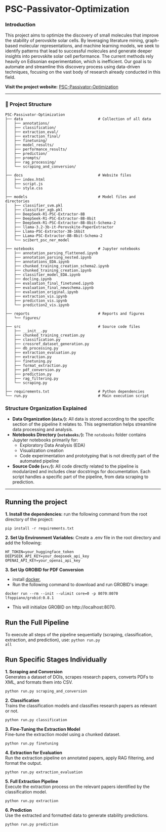 # PSC-Passivator-Optimization

### Introduction
This project aims to optimize the discovery of small molecules that improve the stability of perovskite solar cells. By leveraging literature mining, graph-based molecular representations, and machine learning models, we seek to identify patterns that lead to successful molecules and generate deeper insights into perovskite solar cell performance. The current methods rely heavily on Edisonian experimentation, which is inefficient. Our goal is to automate and streamline this discovery process using data-driven techniques, focusing on the vast body of research already conducted in this field.

**Visit the project website:** [PSC-Passivator-Optimization](https://kanggunh.github.io/PSC-Passivator-Optimization/)

---
### 📂 Project Structure
```
PSC-Passivator-Optimization
├── data                                  # Collection of all data
│   ├── annotations/                      
│   ├── classification/                   
│   ├── extraction_eval/                  
│   ├── extraction_final/                 
│   ├── finetuning/                       
│   ├── model_results/                    
│   ├── performance_results/              
│   ├── prediction/                       
│   ├── prompts/                          
│   ├── rag_processing/                   
│   └── scraping_and_conversion/          
│
├── docs                                  # Website files
│   ├── index.html                        
│   ├── script.js                         
│   └── style.css                         
│
├── models                                # Model files and directories
│   ├── classifier_svm.pkl                
│   ├── classifier_xgb.pkl                
│   ├── DeepSeek-R1-PSC-Extractor-8B      
│   ├── DeepSeek-R1-PSC-Extractor-8B-8bit 
│   ├── DeepSeek-R1-PSC-Extractor-8B-8bit-Schema-2
│   ├── llama-3.2-3b-it-Perovskite-PaperExtractor
│   ├── Llama-PSC-Extractor-3B-16bit      
│   ├── LLama-PSC-Extractor-8B-8bit-Schema-2
│   └── scibert_psc_ner_model             
│
├── notebooks                             # Jupyter notebooks
│   ├── annotation_parsing_flattened.ipynb
│   ├── annotation_parsing_nested.ipynb   
│   ├── annotations_EDA.ipynb             
│   ├── chunked_training_creation_schema2.ipynb
│   ├── chunked_training_creation.ipynb   
│   ├── classifier_model_EDA.ipynb        
│   ├── docling.ipynb                     
│   ├── evaluation_final_finetuned.ipynb  
│   ├── evaluation_final_newschema.ipynb  
│   ├── evaluation_original.ipynb         
│   ├── extraction_vis.ipynb              
│   ├── prediction_vis.ipynb              
│   └── prediction2_vis.ipynb             
│
├── reports                               # Reports and figures
│   └── figures/                          
│
├── src                                   # Source code files
│   ├── __init__.py                       
│   ├── chunked_training_creation.py      
│   ├── classification.py                 
│   ├── crossref_dataset_generation.py    
│   ├── db_processing.py                  
│   ├── extraction_evaluation.py          
│   ├── extraction.py                     
│   ├── finetuning.py                     
│   ├── format_extraction.py              
│   ├── pdf_conversion.py                 
│   ├── prediction.py                     
│   ├── rag_filtering.py                  
│   └── scraping.py                       
│
├── requirements.txt                      # Python dependencies
└── run.py                                # Main execution script
```

### Structure Organization Explained
- **Data Organization (`data/`):** All data is stored according to the specific section of the pipeline it relates to. This segmentation helps streamline data processing and analysis.
- **Notebooks Directory (`notebooks/`):** The `notebooks` folder contains Jupyter notebooks primarily for:
  - Exploratory Data Analysis (EDA)
  - Visualization creation
  - Code experimentation and prototyping that is not directly part of the automated pipeline
- **Source Code (`src/`):** All code directly related to the pipeline is modularized and includes clear docstrings for documentation. Each script handles a specific part of the pipeline, from data scraping to prediction.


---

## Running the project
**1. Install the dependencies:** run the following command from the root directory of the project: 
```
pip install -r requirements.txt
```
**2. Set Up Environment Variables:** Create a .env file in the root directory and add the following:
```
HF_TOKEN=your_huggingface_token
DEEPSEEK_API_KEY=your_deepseek_api_key
OPENAI_API_KEY=your_openai_api_key
```
**3. Set Up GROBID for PDF Conversion**
- install [docker](https://docs.docker.com/engine/install/),
- Run the following command to download and run GROBID's image:
```
docker run --rm --init --ulimit core=0 -p 8070:8070 lfoppiano/grobid:0.8.1
```
- This will initialize GROBID on http://localhost:8070.

## Run the Full Pipeline
To execute all steps of the pipeline sequentially (scraping, classification, extraction, and prediction), use:
<code>python run.py all</code>

## Run Specific Stages Individually
**1. Scraping and Conversion**  
Generates a dataset of DOIs, scrapes research papers, converts PDFs to XML, and formats them into CSV.
```
python run.py scraping_and_conversion
```
**2. Classification**  
Trains the classification models and classifies research papers as relevant or not.
```
python run.py classification
```
**3. Fine-Tuning the Extraction Model**  
Fine-tune the extraction model using a chunked dataset.
```
python run.py finetuning
```

**4. Extraction for Evaluation**  
Run the extraction pipeline on annotated papers, apply RAG filtering, and format the output.
```
python run.py extraction_evaluation
```

**5. Full Extraction Pipeline**  
Execute the extraction process on the relevant papers identified by the classification model.
```
python run.py extraction
```
**6. Prediction**  
Use the extracted and formatted data to generate stability predictions.
```
python run.py prediction
```


